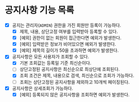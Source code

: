 # 공지사항 기능 목록

* [x] 공지는 관리자(`ADMIN`) 권한을 가진 회원만 등록이 가능하다.
  * [x] 제목, 내용, 상단고정 여부를 입력받아 등록할 수 있다.
  * [x] [예외] 권한이 없는 회원이 접근한다면 예외가 발생한다.
  * [x] [예외] 입력받은 정보가 비어있으면 예외가 발생한다.
  * [x] [예외] 제목의 길이가 50을 초과하면 예외가 발생한다.
* [x] 공지사항은 모든 사용자가 조회할 수 있다.
  * [x] 기본 조회값는 등록일 기준 최신순이다.
  * [ ] 상단고정된 공지사항은 최신순으로 최상단에 조회된다.
  * [x] 조회 조건은 제목, 내용으로 검색, 최신순으로 조회가 가능하다.
  * [ ] 조회는 상단고정된 공지사항을 제외하고 10개씩 페이징된다.
* [x] 공지사항은 상세조회가 가능하다.
  * [x] [예외] 등록되지 않은 공지사항을 조회하면 예외가 발생한다.